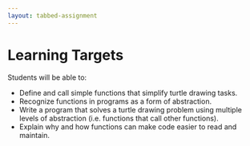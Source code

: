 ```yaml
---
layout: tabbed-assignment
---
```


# Learning Targets

Students will be able to:
* Define and call simple functions that simplify turtle drawing tasks.
* Recognize functions in programs as a form of abstraction.
* Write a program that solves a turtle drawing problem using multiple levels of abstraction (i.e. functions that call other functions).
* Explain why and how functions can make code easier to read and maintain.

<!-- Don't edit links here, change them in _data/assignment.yml instead, -->

[slides]: <{{site.data.assignment.slides}}>
[template]: <{{site.data.assignment.template}}>

